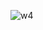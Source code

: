 ![w4](https://github.com/JaguarsCodehub/crytpo-wallet/assets/82316591/328619f8-4a20-48b5-8b4a-7a0dc3d98716)

